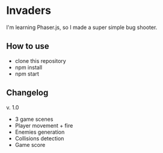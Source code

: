 # Invaders

I'm learning Phaser.js, so I made a super simple bug shooter.

## How to use
- clone this repository
- npm install
- npm start

## Changelog

v. 1.0

- 3 game scenes
- Player movement + fire
- Enemies generation
- Collisions detection
- Game score
